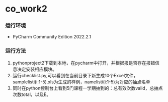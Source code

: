 # co_work2
### 运行环境
- PyCharm Community Edition 2022.2.1
### 运行方法
1. pythonproject2下载到本地，在pycharm中打开，并根据报是否存在报错信息决定安装相应模块。
2. 运行checklist.py,可以看到在当前目录下新生成10个Excel文件，samplelisti(i:1-5).xls为生成的样例，namelisti(i:1-5)为对应的抽点名单
3. 同时在python控制台上看到5门课程一学期抽到的：总有效次数valid，总抽点次数total，以及E。
